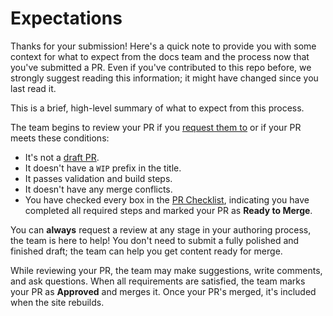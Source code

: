 <!-- GHA.Comment.Id.Community.Expectations -->

# Expectations

Thanks for your submission! Here's a quick note to provide you with some context for what to expect
from the docs team and the process now that you've submitted a PR. Even if you've contributed to
this repo before, we strongly suggest reading this information; it might have changed since you last
read it.

This is a brief, high-level summary of what to expect from this process.

The team begins to review your PR if you [request them to][gh-review-request] or if your PR
meets these conditions:

- It's not a [draft PR][gh-drafts].
- It doesn't have a `WIP` prefix in the title.
- It passes validation and build steps.
- It doesn't have any merge conflicts.
- You have checked every box in the [PR Checklist](#pr-checklist), indicating you have completed all
  required steps and marked your PR as **Ready to Merge**.

You can **always** request a review at any stage in your authoring process, the team is here to
help! You don't need to submit a fully polished and finished draft; the team can help you get
content ready for merge.

While reviewing your PR, the team may make suggestions, write comments, and ask questions. When all
requirements are satisfied, the team marks your PR as **Approved** and merges it. Once your PR's
merged, it's included when the site rebuilds.

[gh-drafts]: https://docs.github.com/en/pull-requests/collaborating-with-pull-requests/proposing-changes-to-your-work-with-pull-requests/about-pull-requests#draft-pull-requests
[gh-review-request]: https://docs.github.com/en/pull-requests/collaborating-with-pull-requests/proposing-changes-to-your-work-with-pull-requests/requesting-a-pull-request-review
